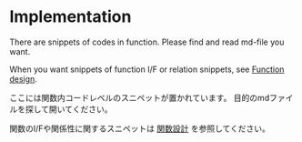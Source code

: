 # Implementation
There are snippets of codes in function.
Please find and read md-file you want.

When you want snippets of function I/F or relation snippets, see [Function design](../func-design).

ここには関数内コードレベルのスニペットが置かれています。
目的のmdファイルを探して開いてください。

関数のI/Fや関係性に関するスニペットは [関数設計](../func-design) を参照してください。
